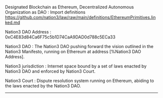 Designated Blockchain as Ethereum, Decentralized Autonomous Organization as DAO
: Import definitions https://github.com/nation3/law/raw/main/definitions/EthereumPrimitives.linked.md

Nation3 DAO Address
: 0xC4E83d84Ca6F75c5b1D74CaA9DAD0d788c5ECa33

Nation3 DAO
: The Nation3 DAO pushing forward the vision outlined in the Nation3 Manifesto, running on Ethereum at address [%Nation3 DAO Address].

Nation3 jurisdiction
: Internet space bound by a set of laws enacted by Nation3 DAO and enforced by Nation3 Court.

Nation3 Court
: Dispute resolution system running on Ethereum, abiding to the laws enacted by the Nation3 DAO.

---